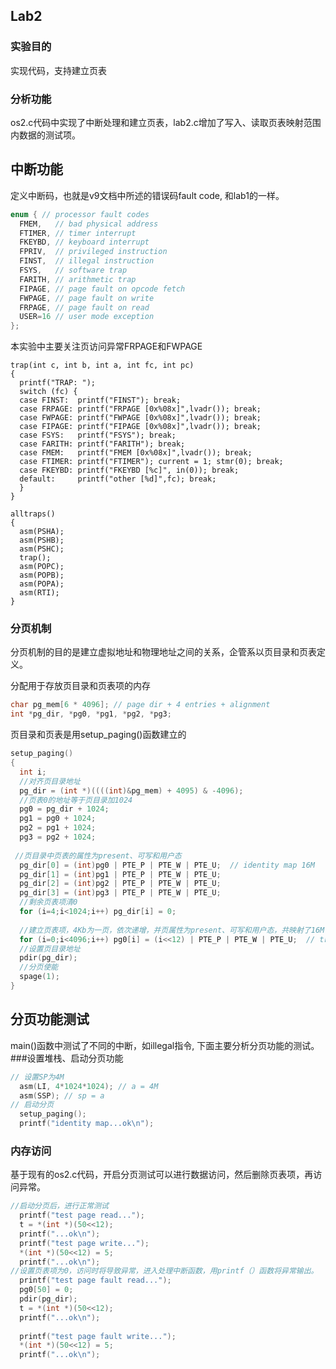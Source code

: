 ## Lab2

### 实验目的
实现代码，支持建立页表

### 分析功能
os2.c代码中实现了中断处理和建立页表，lab2.c增加了写入、读取页表映射范围内数据的测试项。

## 中断功能
定义中断码，也就是v9文档中所述的错误码fault code, 和lab1的一样。

```c
enum { // processor fault codes
  FMEM,   // bad physical address
  FTIMER, // timer interrupt
  FKEYBD, // keyboard interrupt
  FPRIV,  // privileged instruction
  FINST,  // illegal instruction
  FSYS,   // software trap
  FARITH, // arithmetic trap
  FIPAGE, // page fault on opcode fetch
  FWPAGE, // page fault on write
  FRPAGE, // page fault on read
  USER=16 // user mode exception
};
```

本实验中主要关注页访问异常FRPAGE和FWPAGE
```
trap(int c, int b, int a, int fc, int pc)
{
  printf("TRAP: ");
  switch (fc) {
  case FINST:  printf("FINST"); break;
  case FRPAGE: printf("FRPAGE [0x%08x]",lvadr()); break;
  case FWPAGE: printf("FWPAGE [0x%08x]",lvadr()); break;
  case FIPAGE: printf("FIPAGE [0x%08x]",lvadr()); break;
  case FSYS:   printf("FSYS"); break;
  case FARITH: printf("FARITH"); break;
  case FMEM:   printf("FMEM [0x%08x]",lvadr()); break;
  case FTIMER: printf("FTIMER"); current = 1; stmr(0); break;
  case FKEYBD: printf("FKEYBD [%c]", in(0)); break;
  default:     printf("other [%d]",fc); break;
  }
}

alltraps()
{
  asm(PSHA);
  asm(PSHB);
  asm(PSHC);
  trap();
  asm(POPC);
  asm(POPB);
  asm(POPA);
  asm(RTI);
}
```

### 分页机制
分页机制的目的是建立虚拟地址和物理地址之间的关系，企管系以页目录和页表定义。

分配用于存放页目录和页表项的内存
```c
char pg_mem[6 * 4096]; // page dir + 4 entries + alignment
int *pg_dir, *pg0, *pg1, *pg2, *pg3;
```

页目录和页表是用setup_paging()函数建立的
```c
setup_paging()
{
  int i;
  //对齐页目录地址
  pg_dir = (int *)((((int)&pg_mem) + 4095) & -4096);
  //页表0的地址等于页目录加1024
  pg0 = pg_dir + 1024;
  pg1 = pg0 + 1024;
  pg2 = pg1 + 1024;
  pg3 = pg2 + 1024;
 
 //页目录中页表的属性为present、可写和用户态
  pg_dir[0] = (int)pg0 | PTE_P | PTE_W | PTE_U;  // identity map 16M
  pg_dir[1] = (int)pg1 | PTE_P | PTE_W | PTE_U;
  pg_dir[2] = (int)pg2 | PTE_P | PTE_W | PTE_U;
  pg_dir[3] = (int)pg3 | PTE_P | PTE_W | PTE_U;
  //剩余页表项清0
  for (i=4;i<1024;i++) pg_dir[i] = 0;
  
  //建立页表项，4Kb为一页，依次递增，并页属性为present、可写和用户态，共映射了16M(4096*4096)的地址空间
  for (i=0;i<4096;i++) pg0[i] = (i<<12) | PTE_P | PTE_W | PTE_U;  // trick to write all 4 contiguous pages
  //设置页目录地址
  pdir(pg_dir);
  //分页使能
  spage(1);
}
```

## 分页功能测试
main()函数中测试了不同的中断，如illegal指令, 下面主要分析分页功能的测试。
###设置堆栈、启动分页功能
```c
// 设置SP为4M
  asm(LI, 4*1024*1024); // a = 4M
  asm(SSP); // sp = a
// 启动分页
  setup_paging();
  printf("identity map...ok\n");
```

### 内存访问
基于现有的os2.c代码，开启分页测试可以进行数据访问，然后删除页表项，再访问异常。
```c
//启动分页后，进行正常测试
  printf("test page read...");
  t = *(int *)(50<<12);
  printf("...ok\n");
  printf("test page write...");
  *(int *)(50<<12) = 5;
  printf("...ok\n");
//设置页表项为0，访问时将导致异常，进入处理中断函数，用printf（）函数将异常输出。 
  printf("test page fault read...");
  pg0[50] = 0;
  pdir(pg_dir);
  t = *(int *)(50<<12);
  printf("...ok\n");
  
  printf("test page fault write...");
  *(int *)(50<<12) = 5;
  printf("...ok\n");
```

